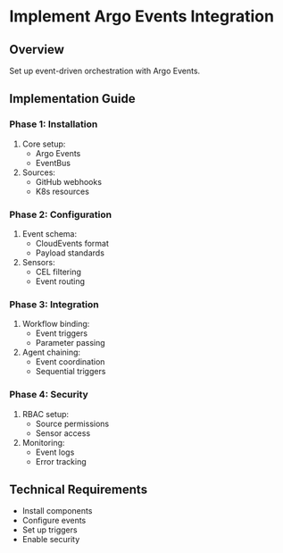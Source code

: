 # Implement Argo Events Integration

## Overview
Set up event-driven orchestration with Argo Events.

## Implementation Guide

### Phase 1: Installation
1. Core setup:
   - Argo Events
   - EventBus
2. Sources:
   - GitHub webhooks
   - K8s resources

### Phase 2: Configuration
1. Event schema:
   - CloudEvents format
   - Payload standards
2. Sensors:
   - CEL filtering
   - Event routing

### Phase 3: Integration
1. Workflow binding:
   - Event triggers
   - Parameter passing
2. Agent chaining:
   - Event coordination
   - Sequential triggers

### Phase 4: Security
1. RBAC setup:
   - Source permissions
   - Sensor access
2. Monitoring:
   - Event logs
   - Error tracking

## Technical Requirements
- Install components
- Configure events
- Set up triggers
- Enable security